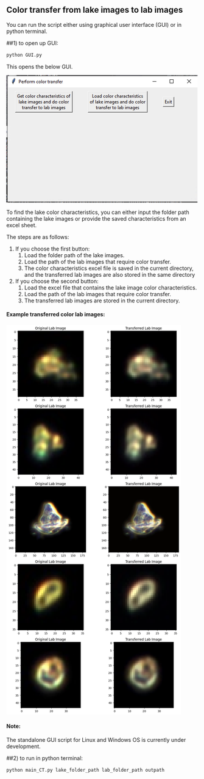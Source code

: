 ## Color transfer from lake images to lab images

You can run the script either using graphical user interface (GUI) or in python terminal. 

##1) to open up GUI:

```python
python GUI.py
```
This opens the below GUI.

![GUI color transfer image](/GUI_color_transfer_image.png)


To find the lake color characteristics, you can either input the folder path containing the lake images or provide the saved characteristics from an excel sheet.

The steps are as follows:

1. If you choose the first button:
   1. Load the folder path of the lake images.
   2. Load the path of the lab images that require color transfer.
   3. The color characteristics excel file is saved in the current directory, and the transferred lab images are also stored in the same directory
2. If you choose the second button:
   1. Load the excel file that contains the lake image color characteristics.
   2. Load the path of the lab images that require color transfer.
   3. The transferred lab images are stored in the current directory.


#### Example transferred color lab images:
![Example_images](/example_images.png)


#### Note: 
The standalone GUI script for Linux and Windows OS is currently under development.


##2) to run in python terminal:
```python
python main_CT.py lake_folder_path lab_folder_path outpath
```
